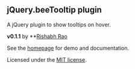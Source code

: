 jQuery.beeTooltip plugin
------------------------

A jQuery plugin to show tooltips on hover.

**v0.1.1** by **[Rishabh Rao](http://rishabhsrao.github.com)

See the [homepage](http://rishabhsrao.github.com/jQuery-beeTooltip-plugin) for demo and documentation.

Licensed under the [MIT license](LICENSE.md).